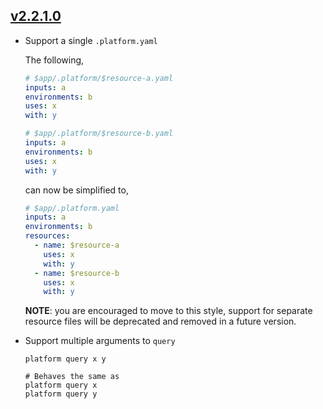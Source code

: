 ## [v2.2.1.0](https://github.com/freckle/platform/compare/v2.2.0.0...v2.2.1.0)

- Support a single `.platform.yaml`

  The following,

  ```yaml
  # $app/.platform/$resource-a.yaml
  inputs: a
  environments: b
  uses: x
  with: y

  # $app/.platform/$resource-b.yaml
  inputs: a
  environments: b
  uses: x
  with: y
  ```

  can now be simplified to,

  ```yaml
  # $app/.platform.yaml
  inputs: a
  environments: b
  resources:
    - name: $resource-a
      uses: x
      with: y
    - name: $resource-b
      uses: x
      with: y
  ```

  **NOTE**: you are encouraged to move to this style, support for separate
  resource files will be deprecated and removed in a future version.

- Support multiple arguments to `query`

  ```
  platform query x y

  # Behaves the same as
  platform query x
  platform query y
  ```
